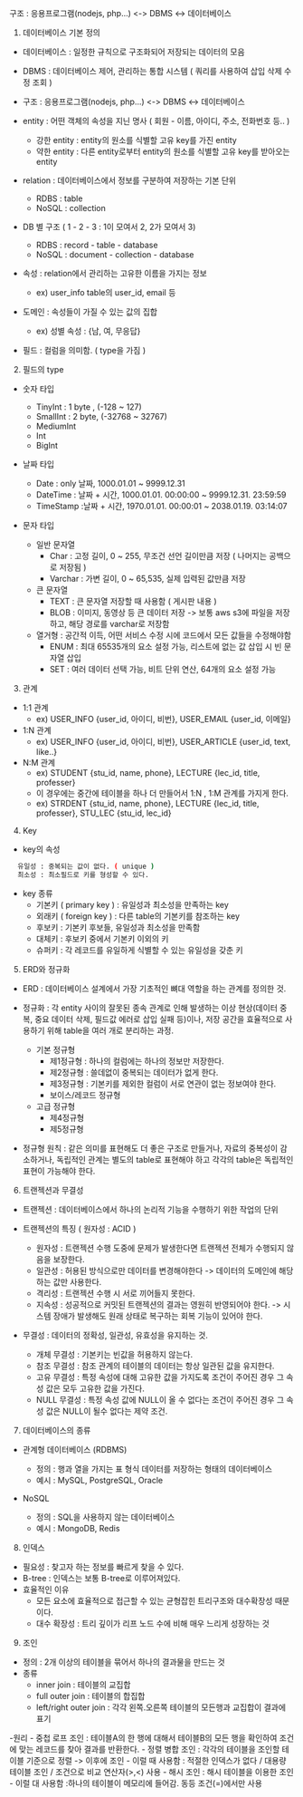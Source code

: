 

구조 : 응용프로그램(nodejs, php...) <-> DBMS <-> 데이터베이스


1. 데이터베이스 기본 정의

- 데이터베이스 : 일정한 규칙으로 구조화되어 저장되는 데이터의 모음
- DBMS : 데이터베이스 제어, 관리하는 통합 시스템 ( 쿼리를 사용하여 삽입 삭제 수정 조회 )
- 구조 : 응용프로그램(nodejs, php...) <-> DBMS <-> 데이터베이스

- entity : 어떤 객체의 속성을 지닌 명사 ( 회원 - 이름, 아이디, 주소, 전화번호 등.. )
    - 강한 entity : entity의 원소를 식별할 고유 key를 가진 entity
    - 약한 entity : 다른 entity로부터 entity의 원소를 식별할 고유 key를 받아오는 entity

- relation : 데이터베이스에서 정보를 구분하여 저장하는 기본 단위
    - RDBS : table
    - NoSQL : collection

- DB 별 구조 ( 1 - 2 - 3 : 1이 모여서 2, 2가 모여서 3)
    - RDBS : record - table - database
    - NoSQL : document - collection - database

- 속성 : relation에서 관리하는 고유한 이름을 가지는 정보
    - ex) user_info table의 user_id, email 등

- 도메인 : 속성들이 가질 수 있는 값의 집합
    - ex) 성별 속성 : {남, 여, 무응답}

- 필드 : 컬럼을 의미함. ( type을 가짐 )

2. 필드의 type

- 숫자 타입
    - TinyInt : 1 byte , (-128 ~ 127)
    - SmallInt : 2 byte, (-32768 ~ 32767)
    - MediumInt
    - Int
    - BigInt

- 날짜 타입
    - Date : only 날짜, 1000.01.01 ~ 9999.12.31
    - DateTime : 날짜 + 시간, 1000.01.01. 00:00:00 ~ 9999.12.31. 23:59:59
    - TimeStamp :날짜 + 시간, 1970.01.01. 00:00:01 ~ 2038.01.19. 03:14:07

- 문자 타입
    - 일반 문자열
        - Char : 고정 길이, 0 ~ 255, 무조건 선언 길이만큼 저장 ( 나머지는 공백으로 저장됨 )
        - Varchar : 가변 길이, 0 ~ 65,535, 실제 입력된 값만큼 저장
    - 큰 문자열
        - TEXT : 큰 문자열 저장할 때 사용함 ( 게시판 내용 )
        - BLOB : 이미지, 동영상 등 큰 데이터 저장 -> 보통 aws s3에 파일을 저장하고, 해당 경로를 varchar로 저장함
    - 열거형 : 공간적 이득, 어떤 서비스 수정 시에 코드에서 모든 값들을 수정해야함
        - ENUM : 최대 65535개의 요소 설정 가능, 리스트에 없는 값 삽입 시 빈 문자열 삽입
        - SET : 여러 데이터 선택 가능, 비트 단위 연산, 64개의 요소 설정 가능

3. 관계

- 1:1 관계
    - ex) USER_INFO {user_id, 아이디, 비번},  USER_EMAIL {user_id, 이메일}
- 1:N 관계
    - ex) USER_INFO {user_id, 아이디, 비번}, USER_ARTICLE {user_id, text, like..}
- N:M 관계
    - ex) STUDENT {stu_id, name, phone}, LECTURE {lec_id, title, professer}
    - 이 경우에는 중간에 테이블을 하나 더 만들어서 1:N , 1:M 관계를 가지게 한다.
    - ex) STRDENT {stu_id, name, phone}, LECTURE {lec_id, title, professer}, STU_LEC {stu_id, lec_id}

4. Key
- key의 속성
```sh
  유일성 : 중복되는 값이 없다. ( unique )
  최소성 : 최소필드로 키를 형성할 수 있다.
```

- key 종류
    - 기본키 ( primary key ) : 유일성과 최소성을 만족하는 key
    - 외래키 ( foreign key ) : 다른 table의 기본키를 참조하는 key
    - 후보키 : 기본키 후보들,  유일성과 최소성을 만족함
    - 대체키 : 후보키 중에서 기본키 이외의 키
    - 슈퍼키 : 각 레코드를 유일하게 식별할 수 있는 유일성을 갖춘 키

5. ERD와 정규화

- ERD : 데이터베이스 설계에서 가장 기초적인 뼈대 역할을 하는 관계를 정의한 것.
- 정규화 : 각 entity 사이의 잘못된 종속 관계로 인해 발생하는 이상 현상(데이터 중복, 중요 데이터 삭제, 필드값 에러로 삽입 실패 등)이나,
        저장 공간을 효율적으로 사용하기 위해 table을 여러 개로 분리하는 과정.
    - 기본 정규형
        - 제1정규형 : 하나의 컬럼에는 하나의 정보만 저장한다.
        - 제2정규형 : 쓸데없이 중복되는 데이터가 없게 한다.
        - 제3정규형 : 기본키를 제외한 컬럼이 서로 연관이 없는 정보여야 한다.
        - 보이스/레코드 정규형
    - 고급 정규형
        - 제4정규형
        - 제5정규형
    
- 정규형 원칙 : 같은 의미를 표현해도 더 좋은 구조로 만들거나, 자료의 중복성이 감소하거나, 독립적인 관계는 별도의 table로 표현해야 하고
               각각의 table은 독립적인 표현이 가능해야 한다.


6. 트랜젝션과 무결성

- 트랜젝션 : 데이터베이스에서 하나의 논리적 기능을 수행하기 위한 작업의 단위
- 트랜젝션의 특징 ( 원자성 : ACID )
    - 원자성 : 트랜젝션 수행 도중에 문제가 발생한다면 트랜젝션 전체가 수행되지 않음을 보장한다.
    - 일관성 : 허용된 방식으로만 데이터를 변경해야한다 -> 데이터의 도메인에 해당하는 값만 사용한다.
    - 격리성 : 트랜젝션 수행 시 서로 끼어들지 못한다.
    - 지속성 : 성공적으로 커밋된 트랜젝션의 결과는 영원히 반영되어야 한다. -> 시스템 장애가 발생해도 원래 상태로 복구하는 회복 기능이 있어야 한다.

- 무결성 : 데이터의 정확성, 일관성, 유효성을 유지하는 것.
    - 개체 무결성 : 기본키는 빈값을 허용하지 않는다.
    - 참조 무결성 : 참조 관계의 테이블의 데이터는 항상 일관된 값을 유지한다.
    - 고유 무결성 : 특정 속성에 대해 고유한 값을 가지도록 조건이 주어진 경우 그 속성 값은 모두 고유한 값을 가진다.
    - NULL 무결성 : 특정 속성 값에 NULL이 올 수 없다는 조건이 주어진 경우 그 속성 값은 NULL이 될수 없다는 제약 조건.


7. 데이터베이스의 종류

- 관계형 데이터베이스 (RDBMS)
    - 정의 : 행과 열을 가지는 표 형식 데이터를 저장하는 형태의 데이터베이스
    - 예시 : MySQL, PostgreSQL, Oracle

- NoSQL
    - 정의 : SQL을 사용하지 않는 데이터베이스
    - 예시 : MongoDB, Redis


8. 인덱스

- 필요성 : 찾고자 하는 정보를 빠르게 찾을 수 있다.
- B-tree : 인덱스는 보통 B-tree로 이루어져있다.
- 효율적인 이유
    - 모든 요소에 효율적으로 접근할 수 있는 균형잡힌 트리구조와 대수확장성 때문이다.
    - 대수 확장성 : 트리 깊이가 리프 노드 수에 비해 매우 느리게 성장하는 것

9. 조인

- 정의 : 2개 이상의 테이블을 묶어서 하나의 결과물을 만드는 것
- 종류
    - inner join : 테이블의 교집합
    - full outer join : 테이블의 합집합
    - left/right outer join : 각각 왼쪽.오른쪽 테이블의 모든행과 교집합이 결과에 표기

-원리
    - 중첩 로프 조인 : 테이블A의 한 행에 대해서 테이블B의 모든 행을 확인하여 조건에 맞는 레코드를 찾아 결과를 반환한다.
    - 정렬 병합 조인 : 각각의 테이블을 조인할 테이블 기준으로 정렬 -> 이후에 조인
        - 이럴 때 사용함 : 적절한 인덱스가 없다 / 대용량 테이블 조인 / 조건으로 비교 연산자(>,<) 사용
    - 해시 조인 : 해시 테이블을 이용한 조인
        - 이럴 대 사용함 :하나의 테이블이 메모리에 들어감. 동등 조건(=)에서만 사용